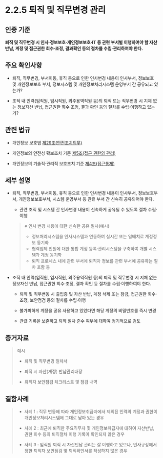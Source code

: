 # 2.2.5 퇴직 및 직무변경 관리

## 인증 기준

**퇴직 및 직무변경 시 인사·정보보호·개인정보보호·IT 등 관련 부서별 이행하여야 할 자산반납, 계정 및 접근권한 회수·조정, 결과확인 등의 절차를 수립·관리하여야 한다.**

## 주요 확인사항

- 퇴직, 직무변경, 부서이동, 휴직 등으로 인한 인사변경 내용이 인사부서, 정보보호 및 개인정보보호 부서, 정보시스템 및 개인정보처리시스템 운영부서 간 공유되고 있는가?

- 조직 내 인력(임직원, 임시직원, 외주용역직원 등)의 퇴직 또는 직무변경 시 지체 없는 정보자산 반납, 접근권한 회수·조정, 결과 확인 등의 절차를 수립·이행하고 있는가?

## 관련 법규

- 개인정보 보호법 [제29조(안전조치의무)](https://www.law.go.kr/법령/개인정보보호법/제29조 "페이지로 이동")

- 개인정보의 안전성 확보조치 기준 [제5조(접근 권한의 관리)](https://www.law.go.kr/행정규칙/(개인정보보호위원회)개인정보의안전성확보조치기준/제5조 "페이지로 이동")

- 개인정보의 기술적·관리적 보호조치 기준 [제4조(접근통제)](https://www.law.go.kr/행정규칙/(개인정보보호위원회)개인정보의기술적·관리적보호조치기준/제4조 "페이지로 이동")

## 세부 설명

- 퇴직, 직무변경, 부서이동, 휴직 등으로 인한 인사변경 내용이 인사부서, 정보보호부서, 개인정보보호부서, 시스템 운영부서 등 관련 부서 간 신속히 공유되어야 한다.

    - 관련 조직 및 시스템 간 인사변경 내용이 신속하게 공유될 수 있도록 절차 수립·이행
    >
    > ※ 인사 변경 내용에 대한 신속한 공유 절차(예시)
    >
    > - 정보처리시스템을 인사시스템과 연동하여 실시간 또는 일배치로 계정정보 동기화
    > - 협력업체 인원에 대한 통합 계정 등록·관리시스템을 구축하여 개별 시스템과 계정 동기화
    > - 퇴직 프로세스 내에 관련 부서에 퇴직자 정보를 관련 부서에 공유하는 절차 포함 등

- 조직 내 인력(임직원, 임시직원, 외주용역직원 등)의 퇴직 및 직무변경 시 지체 없는 정보자산 반납, 접근권한 회수·조정, 결과 확인 등 절차를 수립·이행하여야 한다.

    - 퇴직 및 직무변동 시 출입증 및 자산 반납, 계정 삭제 또는 잠금, 접근권한 회수·조정, 보안점검 등의 절차를 수립·이행

    - 불가피하게 계정을 공유 사용하고 있었다면 해당 계정의 비밀번호를 즉시 변경

    - 관련 기록을 보존하고 퇴직 절차 준수 여부에 대하여 정기적으로 검토

## 증거자료

> 예시
>
> - 퇴직 및 직무변경 절차서
>
> - 퇴직 시 자산(계정) 반납관리대장
>
> - 퇴직자 보안점검 체크리스트 및 점검 내역

## 결함사례

> - 사례 1 : 직무 변동에 따라 개인정보취급자에서 제외된 인력의 계정과 권한이 개인정보처리시스템에 그대로 남아 있는 경우
>
> - 사례 2 : 최근에 퇴직한 주요직무자 및 개인정보취급자에 대하여 자산반납, 권한 회수 등의 퇴직절차 이행 기록이 확인되지 않은 경우
>
> - 사례 3 : 임직원 퇴직 시 자산반납 관리는 잘 이행하고 있으나, 인사규정에서 정한 퇴직자 보안점검 및 퇴직확인서를 작성하지 않은 경우
